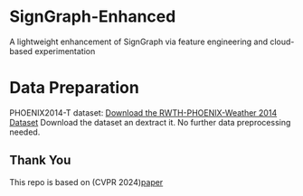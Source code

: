# SignGraph-Enhanced
A lightweight enhancement of SignGraph via feature engineering and cloud-based experimentation

# Data Preparation
PHOENIX2014-T dataset: [Download the RWTH-PHOENIX-Weather 2014 Dataset](https://www-i6.informatik.rwth-aachen.de/~koller/RWTH-PHOENIX-2014-T/)
Download the dataset an dextract it. No further data preprocessing needed.

## Thank You
This repo is based on (CVPR 2024)[paper](https://openaccess.thecvf.com/content/CVPR2024/papers/Gan_SignGraph_A_Sign_Sequence_is_Worth_Graphs_of_Nodes_CVPR_2024_paper.pdf)

